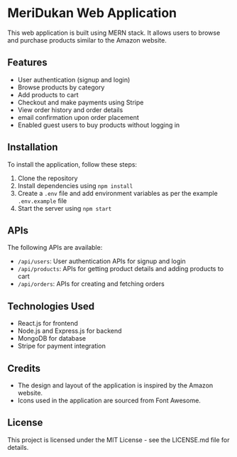 
# MeriDukan Web Application

This web application is built using MERN stack. It allows users to browse and purchase products similar to the Amazon website. 

## Features

- User authentication (signup and login)
- Browse products by category
- Add products to cart
- Checkout and make payments using Stripe
- View order history and order details
- email confirmation upon order placement
- Enabled guest users to buy products without logging in

## Installation

To install the application, follow these steps:

1. Clone the repository
2. Install dependencies using `npm install`
3. Create a `.env` file and add environment variables as per the example `.env.example` file
4. Start the server using `npm start`

## APIs

The following APIs are available:

- `/api/users`: User authentication APIs for signup and login
- `/api/products`: APIs for getting product details and adding products to cart
- `/api/orders`: APIs for creating and fetching orders

## Technologies Used

- React.js for frontend
- Node.js and Express.js for backend
- MongoDB for database
- Stripe for payment integration

## Credits

- The design and layout of the application is inspired by the Amazon website.
- Icons used in the application are sourced from Font Awesome.

## License

This project is licensed under the MIT License - see the LICENSE.md file for details.
